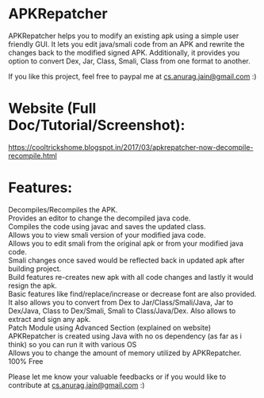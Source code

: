 # APKRepatcher

APKRepatcher helps you to modify an existing apk using a simple user friendly GUI. It lets you edit java/smali code from an APK and rewrite the changes back to the modified signed APK. Additionally, it provides you option to convert Dex, Jar, Class, Smali, Class from one format to another.

If you like this project, feel free to paypal me at cs.anurag.jain@gmail.com :)

# Website (Full Doc/Tutorial/Screenshot):
https://cooltrickshome.blogspot.in/2017/03/apkrepatcher-now-decompile-recompile.html

# Features:
Decompiles/Recompiles the APK. <br/>
Provides an editor to change the decompiled java code. <br/>
Compiles the code using javac and saves the updated class. <br/>
Allows you to view smali version of your modified java code. <br/>
Allows you to edit smali from the original apk or from your modified java code. <br/>
Smali changes once saved would be reflected back in updated apk after building project. <br/>
Build features re-creates new apk with all code changes and lastly it would resign the apk. <br/>
Basic features like find/replace/increase or decrease font are also provided. <br/>
It also allows you to convert from Dex to Jar/Class/Smali/Java, Jar to Dex/Java, Class to Dex/Smali, Smali to Class/Java/Dex. Also allows to extract and sign any apk. <br/>
Patch Module using Advanced Section (explained on website) <br/>
APKRepatcher is created using Java with no os dependency (as far as i think) so you can run it with various OS <br/>
Allows you to change the amount of memory utilized by APKRepatcher. <br/>
100% Free 

Please let me know your valuable feedbacks or if you would like to contribute at cs.anurag.jain@gmail.com :)
